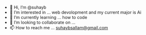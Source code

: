 - 👋 Hi, I’m @suhayb
- 👀 I’m interested in ... web devolopment and my current major is Ai
- 🌱 I’m currently learning ... how to code
- 💞️ I’m looking to collaborate on ...
- 📫 How to reach me ... suhaybsallam@gmail.com

<!---
suhbi/suhbi is a ✨ special ✨ repository because its `README.md` (this file) appears on your GitHub profile.
You can click the Preview link to take a look at your changes.
--->
